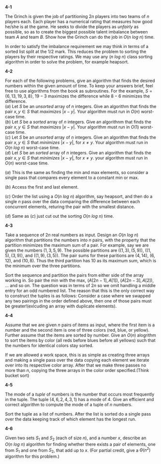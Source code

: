 **4-1**

The Grinch is given the job of partitioning $2n$ players into two teams of $n$ players each.  Each player has a numerical rating that measures how good he/she is at the game.  He seeks to divide the players as *unfairly* as possible, so as to create the biggest possible talent imbalance between team $A$ and team $B$. Show how the Grinch can do the job in $O(n \ log \ n)$ time.

In order to satisfy the imbalance requirement we may think in terms of a sorted list split at the $1/2$ mark.  This reduces the problem to sorting the players by their respective ratings.  We may use any $(n \ log \ n)$ class sorting algorithm in order to solve the problem, for example heapsort.

**4-2**

For each of the following problems, give an algorithm that finds the desired numbers within the given amount of time.  To keep your answers brief, feel free to use algorithms from the book as subroutines.  For the example, $S =\{6, 13, 19, 3, 8\}$, $19-3$ maximizes the difference while $8-6$ minimizes the difference.\
$(a)$ Let $S$ be an *unsorted* array of $n$ integers. Give an algorithm that finds the pair $x, y \in S$ that *maximizes* $|x-y|$. Your algorithm must run in $O(n)$ worst-case time.\
$(b)$ Let $S$ be a *sorted* array of $n$ integers. Give an algorithnm that finds the pair $x, y \in S$ that *maximizes* $|x-y|$. Your algorithm must run in $O(1)$ worst-case time.\
$(c)$ Let $S$ be an *unsorted* array of $n$ integers.  Give an algorithm that finds the pair $x, y \in S$ that *minimizes* $|x-y|$, for $x \neq y$. Your algorithm must run in $O(n \ log \ n)$ worst-case time.\
$(d)$ Let $S$ be an *sorted* array of $n$ integers.  Give an algorithm that finds the pair $x, y \in S$ that *minimizes* $|x-y|$, for $x \neq y$. your algorithm must run in $O(n)$ worst-case time.

$(a)$ This is the same as finding the min and max elements, so consider a single pass that compares every element to a constant min or max.

$(b)$ Access the first and last element.

$(c)$ Order the list using a $O(n \ log \ n)$ algorithm, say heapsort, and then do a single $n$ pass over the data comparing the difference between each concurrent elements, returing the pair with the smallest distance.

$(d)$  Same as $(c)$ just cut out the sorting $O(n \ log \ n)$ time.

**4-3**

Take a sequence of $2n$ real numbers as input. Design an $O(n \ log \ n)$ algorithm that partitions the numbers into $n$ pairs, with the property that the partition minimizes the maximum sum of a pair.  For example, say we are given the numbers $(1,3,5,9)$. The possible partitions are $((1,3),(5,9))$, $((1,5),(3,9))$, and $((1,9), (3,5))$. The pair sums for these paritions are $(4,14)$, $(6,12)$, and $(10, 8)$. Thus the third partition has $10$ as its maximum sum, which is the minimum over the three partitions.

Sort the sequence and partition the pairs from either side of the array working in. So pair the min with the max, $(A[2n - 1], A[1])$, $(A[2n - 3], A[2])$, $...$ and so on. The question was in terms of $2n$ so we omit handling a middle entry for an odd numbered list.  The reason that this is the only correct way to construct the tuples is as follows:  Consider a case where we swapped any two pairings in the order defined above, then one of those pairs must be greater!(exlcuding an array with duplicate elements).

**4-4**

Assume that we are given $n$ pairs of items as input, where the first item is a number and the second item is one of three colors (red, blue, or yellow). Further assume that the items are sorted by number. Give an $O(n)$ alogrithm to sort the items by color (all reds before blues before all yellows) such that the numbers for identical colors stay sorted.

If we are allowed a work space, this is as simple as creating three arrays and making a single pass over the data copying each element we iterate over into its respective color array.  After that we make three passes no more than $n$, copying the three arrays in the color order specified.(Think bucket sort)

**4-5**

The mode of a *tuple* of numbers is the number that occurs most frequently in the tuple. The tuple $(4,6,2,4,3,1)$ has a mode of $4$. Give an efficient and correct algorithm to compute the mode of a tuple of $n$ numbers.

Sort the tuple as a list of numbers.  After the list is sorted do a single pass over the data keeping track of which element has the longest run.

**4-6**

Given two sets $S_1$ and $S_2$ (each of size *n*), and a number $x$, describe an $O(n \ log \ n)$ algorithm for finding whether there exists a pair of elements, one from $S_1$ and one from $S_2$, that add up to $x$. (For partial credit, give a $\Theta(n^2)$ algorithm for this problem.)

